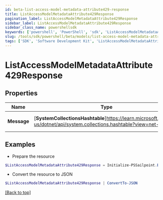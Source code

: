 ```yaml
---
id: beta-list-access-model-metadata-attribute429-response
title: ListAccessModelMetadataAttribute429Response
pagination_label: ListAccessModelMetadataAttribute429Response
sidebar_label: ListAccessModelMetadataAttribute429Response
sidebar_class_name: powershellsdk
keywords: ['powershell', 'PowerShell', 'sdk', 'ListAccessModelMetadataAttribute429Response', 'BetaListAccessModelMetadataAttribute429Response'] 
slug: /tools/sdk/powershell/beta/models/list-access-model-metadata-attribute429-response
tags: ['SDK', 'Software Development Kit', 'ListAccessModelMetadataAttribute429Response', 'BetaListAccessModelMetadataAttribute429Response']
---
```



# ListAccessModelMetadataAttribute429Response

## Properties

Name | Type | Description | Notes
------------ | ------------- | ------------- | -------------
**Message** | [**SystemCollectionsHashtable**]https://learn.microsoft.com/en-us/dotnet/api/system.collections.hashtable?view=net-9.0 | A message describing the error | [optional] 

## Examples

- Prepare the resource
```powershell
$ListAccessModelMetadataAttribute429Response = Initialize-PSSailpoint.BetaListAccessModelMetadataAttribute429Response  -Message  Rate Limit Exceeded 
```

- Convert the resource to JSON
```powershell
$ListAccessModelMetadataAttribute429Response | ConvertTo-JSON
```


[[Back to top]](#) 

